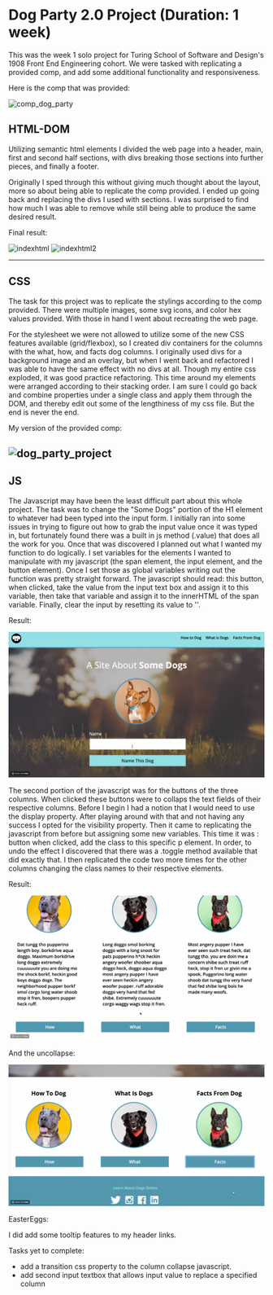 # Dog Party 2.0 Project (Duration: 1 week)

This was the week 1 solo project for Turing School of Software and Design's 1908 Front End Engineering cohort. We were tasked with replicating a provided comp, and add some additional functionality and responsiveness.

Here is the comp that was provided:

![comp_dog_party](https://user-images.githubusercontent.com/27719824/63236908-f0f4b880-c1fc-11e9-8a59-ec48c5ef0e49.png)

## HTML-DOM

Utilizing semantic html elements I divided the web page into a header, main, first and second
half sections, with divs breaking those sections into further pieces, and finally a footer.

Originally I sped through this without giving much thought about the layout, more so about being able to replicate the comp provided. I ended
up going back and replacing the divs I used with sections. I was surprised to find how much I was able to remove while still being able to produce the same desired result. 

Final result: 

![indexhtml](https://user-images.githubusercontent.com/27719824/63234252-ba657080-c1f1-11e9-8c40-cac5c4d46071.png)
![indexhtml2](https://user-images.githubusercontent.com/27719824/63234288-d832d580-c1f1-11e9-887a-f93fe9c9c546.png)

---
## CSS

The task for this project was to replicate the stylings according to the comp provided. There were multiple images, some svg icons, and color hex values provided. With those in hand I went about recreating the web page.

For the stylesheet we were not allowed to utilize some of the new CSS features available (grid/flexbox), so I created div containers for the columns with the what, how, and facts dog columns. I originally used divs for a background image and an overlay, but when I went back and refactored I was able to have the same effect with no divs at all. Though my entire css exploded, it was good practice refactoring. This time around my elements were arranged according to their stacking order. I am sure I could go back and combine properties under a single class and apply them through the DOM, and thereby edit out some of the lengthiness of my css file. But the end is never the end.

My version of the provided comp:

![dog_party_project](https://user-images.githubusercontent.com/27719824/63236703-01f0fa00-c1fc-11e9-8e6b-2181a685597f.png)
---
## JS

The Javascript may have been the least difficult part about this whole project. The task was to change the "Some Dogs" portion of the H1 element to whatever had been typed into the input form. I initially ran into some issues in trying to figure out how to grab the input value once it was typed in, but fortunately found there was a built in js method (.value) that does all the work for you. Once that was discovered I planned out what I wanted my function to do logically. I set variables for the elements I wanted to manipulate with my javascript (the span element, the input element, and the button element). Once I set those as global variables writing out the function was pretty straight forward. The javascript should read: this button, when clicked, take the value from the input text box and assign it to this variable, then take that variable and assign it to the innerHTML of the span variable. Finally, clear the input by resetting its value to ''.

Result: 

![headerchange](demo/headerchange.gif)

The second portion of the javascript was for the buttons of the three columns. When clicked these buttons were to collaps the text fields of their respective columns. Before I begin I had a notion that I would need to use the display property. After playing around with that and not having any success I opted for the visibility property. Then it came to replicating the javascript from before but assigning some new variables. This time it was : button when clicked, add the class to this specific p element. In order, to undo the effect I discovered that there was a .toggle method available that did exactly that. I then replicated the code two more times for the other columns changing the class names to their respective elements.

Result: 

![columncollapse](demo/columncollapse.gif)




And the uncollapse: 

![uncollapse](demo/uncollapse.gif)


EasterEggs: 

I did add some tooltip features to my header links. 


Tasks yet to complete:

* add a transition css property to the column collapse javascript. 
* add second input textbox that allows input value to replace a specified column

